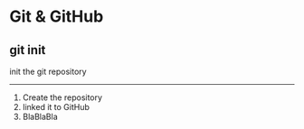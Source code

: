 # Git & GitHub

## git init

init the git repository

---

1. Create the repository
2. linked it to GitHub
3. BlaBlaBla
